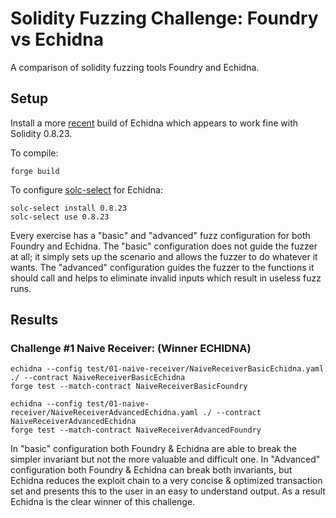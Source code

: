 # Solidity Fuzzing Challenge: Foundry vs Echidna #

A comparison of solidity fuzzing tools Foundry and Echidna.

## Setup ##

Install a more [recent](https://github.com/crytic/echidna/actions/runs/6747387119) build of Echidna which appears to work fine with Solidity 0.8.23.

To compile:

`forge build`

To configure [solc-select](https://github.com/crytic/solc-select) for Echidna:

`solc-select install 0.8.23`\
`solc-select use 0.8.23`

Every exercise has a "basic" and "advanced" fuzz configuration for both Foundry and Echidna. The "basic" configuration does not guide the fuzzer at all; it simply sets up the scenario and allows the fuzzer to do whatever it wants. The "advanced" configuration guides the fuzzer to the functions it should call and helps to eliminate invalid inputs which result in useless fuzz runs.

## Results ##

### Challenge #1 Naive Receiver: (Winner ECHIDNA) ###

`echidna --config test/01-naive-receiver/NaiveReceiverBasicEchidna.yaml ./ --contract NaiveReceiverBasicEchidna`\
`forge test --match-contract NaiveReceiverBasicFoundry`

`echidna --config test/01-naive-receiver/NaiveReceiverAdvancedEchidna.yaml ./ --contract NaiveReceiverAdvancedEchidna`\
`forge test --match-contract NaiveReceiverAdvancedFoundry`


In "basic" configuration both Foundry & Echidna are able to break the simpler invariant but not the more valuable and difficult one. In "Advanced" configuration both Foundry & Echidna can break both invariants, but Echidna reduces the exploit chain to a very concise & optimized transaction set and presents this to the user in an easy to understand output. As a result Echidna is the clear winner of this challenge.
